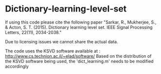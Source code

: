 # Dictionary-learning-level-set

If using this code please cite the following paper
"Sarkar, R., Mukherjee, S., & Acton, S. T. (2015). Dictionary learning level set. IEEE Signal Processing Letters, 22(11), 2034-2038."

Due to licensing issues we cannot share the actual data. 

The code uses the KSVD software available at : http://www.cs.technion.ac.il/~elad/software/ 
Based on the distribution of the KSVD software being used, the 'dict_learning.m' needs to be modified accordingly